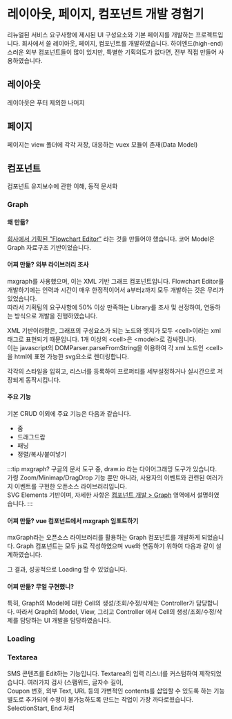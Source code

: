 # 레이아웃, 페이지, 컴포넌트 개발 경험기

리뉴얼된 서비스 요구사항에 제시된 UI 구성요소와 기본 페이지를 개발하는 프로젝트입니다.
회사에서 쓸 레이아웃, 페이지, 컴포넌트를 개발하였습니다.
하이엔드(high-end)스러운 외부 컴포넌트들이 많이 있지만,
특별한 기획의도가 없다면, 전부 직접 만들어 사용하였습니다.

## 레이아웃

레이아웃은 푸터 제외한 나머지


## 페이지

페이지는 view 폴더에 각각 저장, 대응하는 vuex 모듈이 존재(Data Model)

## 컴포넌트

컴포넌트 유지보수에 관한 이해, 동적 문서화


### Graph

#### 왜 만듦?
[회사에서 기획된 "Flowchart Editor"](/portfolio/experiece/1-workflow-editor) 라는 것을 만들어야 했습니다.
코어 Model은 Graph 자료구조 기반이었습니다.

#### 어찌 만듦? 외부 라이브러리 조사
mxgraph를 사용했으며, 이는 XML 기반 그래프 컴포넌트입니다.
Flowchart Editor를 개발하기에는 인력과 시간이 매우 한정적이어서 a부터z까지 모두 개발하는 것은 무리가 있었습니다.  
따라서 기획팀의 요구사항에 50% 이상 만족하는 Library를 조사 및 선정하여, 연동하는 방식으로 개발을 진행하였습니다.

<GraphAnalysis/>

XML 기반이라함은, 그래프의 구성요소가 되는 노드와 엣지가 모두 &lt;cell&gt;이라는 xml 태그로 표현되기 때문입니다.
1개 이상의 &lt;cell&gt;은 &lt;model&gt;로 감싸집니다.  
이는 javascript의 DOMParser.parseFromString을 이용하여 각 xml 노드인 &lt;cell&gt;을 html에 표현 가능한 svg요소로 렌더링합니다.

각각의 스타일을 입히고, 리스너를 등록하여 프로퍼티를 세부설정하거나 실시간으로 저장되게 동작시킵니다.


#### 주요 기능


기본 CRUD 이외에 주요 기능은 다음과 같습니다.
- 줌
- 드래그드랍
- 패닝
- 정렬/복사/붙여넣기

:::tip mxgraph?
구글의 문서 도구 중, draw.io 라는 다이어그래밍 도구가 있습니다.  
가령 Zoom/Minimap/DragDrop 기능 뿐만 아니라, 사용자의 이벤트와 관련된 여러가지 이벤트를 구현한 오픈소스 라이브러리입니다.  
SVG Elements 기반이며, 자세한 사항은 [컴포넌트 개발 > Graph](/portfolio/experience/2-componentize-on-vue#Graph) 영역에서 설명하였습니다.
:::

#### 어찌 만듦? vue 컴포넌트에서 mxgraph 임포트하기

mxGraph라는 오픈소스 라이브러리를 활용하는 Graph 컴포넌트를 개발하게 되었습니다.
Graph 컴포넌트는 모두 js로 작성하였으며
vue와 연동하기 위하여 다음과 같이 설계하였습니다.

그 결과, 성공적으로 Loading 할 수 있었습니다.

#### 어찌 만듦? 무얼 구현했니?

특히, Graph의 Model에 대한 Cell의 생성/조회/수정/삭제는 Controller가 담당합니다.
따라서 Graph의 Model, View, 그리고 Controller 에서 Cell의 생성/조회/수정/삭제를 담당하는 UI 개발을 담당하였습니다.

### Loading

### Textarea

SMS 콘텐츠를 Edit하는 기능입니다.
Textarea의 입력 리스너를 커스텀하여 제작되었습니다.
여러가지 검사 (스팸워드, 글자수 길이,   
Coupon 번호, 외부 Text, URL 등의 가변적인 contents를 삽입할 수 있도록 하는 기능
별도로 추가되어 수정이 불가능하도록 만드는 작업이 가장 까다로웠습니다.
SelectionStart, End 처리
